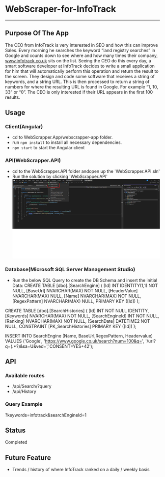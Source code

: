 # WebScraper-for-InfoTrack

---

## Purpose Of The App

The CEO from InfoTrack is very interested in SEO and how this can improve Sales. Every morning he
searches the keyword “land registry searches” in Google and counts down to see where and how many
times their company, www.infotrack.co.uk sits on the list. Seeing the CEO do this every day, a smart
software developer at InfoTrack decides to write a small application for him that will automatically perform
this operation and return the result to the screen. They design and code some software that receives a
string of keywords, and a string URL. This is then processed to return a string of numbers for where the
resulting URL is found in Google. For example “1, 10, 33” or “0”. The CEO is only interested if their URL
appears in the first 100 results.

## Usage

### Client(Angular)

- cd to WebScrapper.App/webscrapper-app folder.
- run `npm install` to install all necessary dependencies.
- `npm start` to start the Angular client

### API(WebScrapper.API)

- cd to the WebScrapper.API folder andopen up the 'WebScrapper.API.sln'
- Run the solution by clicking 'WebScrapper.API'
  ![Alt text](image.png)

### Database(Microsoft SQL Server Management Studio)

- Run the below SQL Query to create the DB Schema and insert the initial Data:
  CREATE TABLE [dbo].[SearchEngine] (
  [Id] INT IDENTITY(1,1) NOT NULL,
  [BaseUrl] NVARCHAR(MAX) NOT NULL,
  [HeaderValue] NVARCHAR(MAX) NULL,
  [Name] NVARCHAR(MAX) NOT NULL,
  [RegexPattern] NVARCHAR(MAX) NULL,
  PRIMARY KEY ([Id])
  );

CREATE TABLE [dbo].[SearchHistories] (
[Id] INT NOT NULL IDENTITY,
[Keywords] NVARCHAR(MAX) NOT NULL,
[SearchEngineId] INT NOT NULL,
[Ranking] NVARCHAR(MAX) NOT NULL,
[SearchDate] DATETIME2 NOT NULL,
CONSTRAINT [PK_SearchHistories] PRIMARY KEY ([Id])
);

INSERT INTO SearchEngine (Name, BaseUrl,RegexPattern, Headervalue)
VALUES ('Google', 'https://www.google.co.uk/search?num=100&q=', '/url?q=(.\*?)&sa=U&ved=','CONSENT=YES+42');

## API

### Available routes

- /api/Search/?query
- /api/History

### Query Example

?keywords=infotrack&searchEngineId=1

## Status

Completed

## Future Feature

- Trends / history of where InfoTrack ranked on a daily / weekly basis
